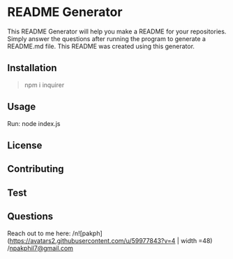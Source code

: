 # README Generator
This README Generator will help you make a README for your repositories. Simply answer the questions after running the program to generate a README.md file. This README was created using this generator.
## Installation
> npm i inquirer
## Usage
Run: node index.js
## License

## Contributing

## Test

## Questions
Reach out to me here: /n![pakph](https://avatars2.githubusercontent.com/u/59977843?v=4 | width =48) /npakphil7@gmail.com
